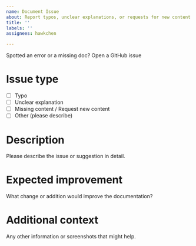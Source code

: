 ```yaml
---
name: Document Issue
about: Report typos, unclear explanations, or requests for new content in zkdoc
title: ''
labels: ''
assignees: hawkchen

---
```

Spotted an error or a missing doc? Open a GitHub issue

# Issue type
- [ ] Typo
- [ ] Unclear explanation
- [ ] Missing content / Request new content
- [ ] Other (please describe)

# Description
Please describe the issue or suggestion in detail.

# Expected improvement
What change or addition would improve the documentation?

# Additional context
Any other information or screenshots that might help.
